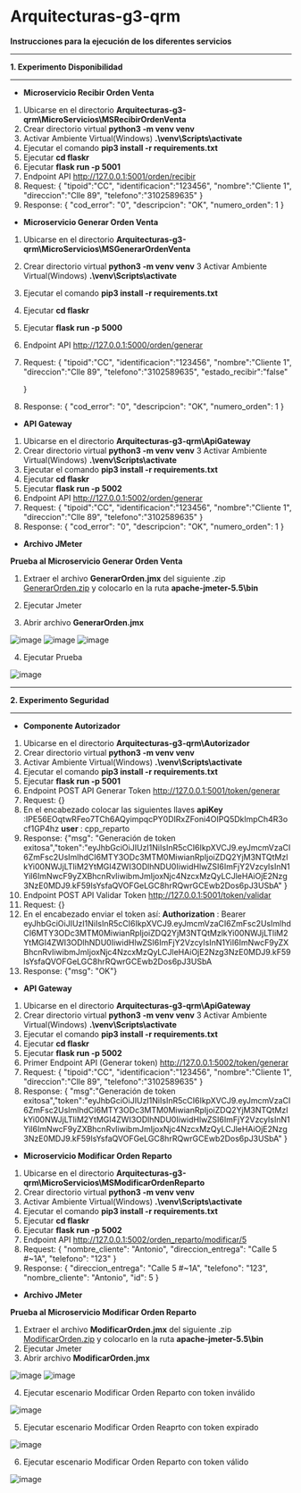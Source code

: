# Arquitecturas-g3-qrm


**Instrucciones para la ejecución de los diferentes servicios**

***
**1. Experimento Disponibilidad**
****

- **Microservicio Recibir Orden Venta**

1. Ubicarse en el directorio **Arquitecturas-g3-qrm\MicroServicios\MSRecibirOrdenVenta**
2. Crear directorio virtual **python3 -m venv venv**
3. Activar Ambiente Virtual(Windows) **.\venv\Scripts\activate**
4. Ejecutar el comando **pip3 install -r requirements.txt**
5. Ejecutar **cd flaskr**
6. Ejecutar **flask run -p 5001**
7. Endpoint API http://127.0.0.1:5001/orden/recibir
8. Request: {
     "tipoid":"CC",
     "identificacion":"123456",
     "nombre":"Cliente 1",
     "direccion":"Clle 89",
     "telefono":"3102589635"
    }
 9. Response: {
        "cod_error": "0",
        "descripcion": "OK",
        "numero_orden": 1
    }

- **Microservicio Generar Orden Venta**

1. Ubicarse en el directorio **Arquitecturas-g3-qrm\MicroServicios\MSGenerarOrdenVenta**
2. Crear directorio virtual **python3 -m venv venv**
3 Activar Ambiente Virtual(Windows) **.\venv\Scripts\activate**
4. Ejecutar el comando **pip3 install -r requirements.txt**
5. Ejecutar **cd flaskr**
6. Ejecutar **flask run -p 5000**
7. Endpoint API http://127.0.0.1:5000/orden/generar
8. Request: 
     {
 "tipoid":"CC",
     "identificacion":"123456",
     "nombre":"Cliente 1",
     "direccion":"Clle 89",
     "telefono":"3102589635",
     "estado_recibir":"false"

    }
 9. Response: 
    {
        "cod_error": "0",
        "descripcion": "OK",
        "numero_orden": 1
    }

- **API Gateway**

1. Ubicarse en el directorio **Arquitecturas-g3-qrm\ApiGateway**
2. Crear directorio virtual **python3 -m venv venv**
3 Activar Ambiente Virtual(Windows) **.\venv\Scripts\activate**
4. Ejecutar el comando **pip3 install -r requirements.txt**
5. Ejecutar **cd flaskr**
6. Ejecutar **flask run -p 5002**
7. Endpoint API http://127.0.0.1:5002/orden/generar
8. Request: 
     {
      "tipoid":"CC",
      "identificacion":"123456",
      "nombre":"Cliente 1",
      "direccion":"Clle 89",
      "telefono":"3102589635"
    }
 9. Response: 
    {
      "cod_error": "0",
      "descripcion": "OK",
      "numero_orden": 1
    }
    
 - **Archivo JMeter**
 
 **Prueba al Microservicio Generar Orden Venta**
 
 1. Extraer el archivo **GenerarOrden.jmx** del siguiente .zip [GenerarOrden.zip](https://github.com/neztoring/Arquitecturas-g3-qrm/files/10829024/GenerarOrden.zip) y colocarlo en la ruta **apache-jmeter-5.5\bin**
   
 2. Ejecutar Jmeter
 3. Abrir archivo **GenerarOrden.jmx**
 
 ![image](https://user-images.githubusercontent.com/20029761/221299313-7cbc92f5-bcf6-4c1c-b70b-20ecb3057cdb.png)
![image](https://user-images.githubusercontent.com/20029761/221299460-0e081803-94d3-4f12-9c69-c6419be2c574.png)
![image](https://user-images.githubusercontent.com/20029761/221299533-28c804c6-4a04-4ed3-b3df-fd23d7d39f2b.png)
 
 4. Ejecutar Prueba
 
 ![image](https://user-images.githubusercontent.com/20029761/221299584-0689bf16-f98e-4372-bf14-afde3945857e.png)


***
**2. Experimento Seguridad**
****

- **Componente Autorizador**


1. Ubicarse en el directorio **Arquitecturas-g3-qrm\Autorizador**
2. Crear directorio virtual **python3 -m venv venv**
3. Activar Ambiente Virtual(Windows) **.\venv\Scripts\activate**
4. Ejecutar el comando **pip3 install -r requirements.txt**
5. Ejecutar **flask run -p 5001**
6. Endpoint POST API Generar Token http://127.0.0.1:5001/token/generar
7. Request: {}
8. En el encabezado colocar las siguientes llaves **apiKey** :IPE56EOqtwRFeo7TCh6AQyimpqcPY0DIRxZFoni4OIPQ5DklmpCh4R3ocf1GP4hz **user** : cpp_reparto
9. Response: {"msg": "Generación de token exitosa","token":"eyJhbGciOiJIUzI1NiIsInR5cCI6IkpXVCJ9.eyJmcmVzaCI6ZmFsc2UsImlhdCI6MTY3ODc3MTM0MiwianRpIjoiZDQ2YjM3NTQtMzlkYi00NWJjLTliM2YtMGI4ZWI3ODlhNDU0IiwidHlwZSI6ImFjY2VzcyIsInN1YiI6ImNwcF9yZXBhcnRvIiwibmJmIjoxNjc4NzcxMzQyLCJleHAiOjE2Nzg3NzE0MDJ9.kF59lsYsfaQVOFGeLGC8hrRQwrGCEwb2Dos6pJ3USbA" }
10. Endpoint POST API Validar Token http://127.0.0.1:5001/token/validar
11. Request: {}
12. En el encabezado enviar el token así: **Authorization** : Bearer eyJhbGciOiJIUzI1NiIsInR5cCI6IkpXVCJ9.eyJmcmVzaCI6ZmFsc2UsImlhdCI6MTY3ODc3MTM0MiwianRpIjoiZDQ2YjM3NTQtMzlkYi00NWJjLTliM2YtMGI4ZWI3ODlhNDU0IiwidHlwZSI6ImFjY2VzcyIsInN1YiI6ImNwcF9yZXBhcnRvIiwibmJmIjoxNjc4NzcxMzQyLCJleHAiOjE2Nzg3NzE0MDJ9.kF59lsYsfaQVOFGeLGC8hrRQwrGCEwb2Dos6pJ3USbA
13. Response: {"msg": "OK"}

- **API Gateway**

1. Ubicarse en el directorio **Arquitecturas-g3-qrm\ApiGateway**
2. Crear directorio virtual **python3 -m venv venv**
3 Activar Ambiente Virtual(Windows) **.\venv\Scripts\activate**
4. Ejecutar el comando **pip3 install -r requirements.txt**
5. Ejecutar **cd flaskr**
6. Ejecutar **flask run -p 5002**
7. Primer Endpoint API (Generar token) http://127.0.0.1:5002/token/generar
8. Request: 
     {
      "tipoid":"CC",
      "identificacion":"123456",
      "nombre":"Cliente 1",
      "direccion":"Clle 89",
      "telefono":"3102589635"
    }
 9. Response: 
    {
      "msg":"Generación de token exitosa","token":"eyJhbGciOiJIUzI1NiIsInR5cCI6IkpXVCJ9.eyJmcmVzaCI6ZmFsc2UsImlhdCI6MTY3ODc3MTM0MiwianRpIjoiZDQ2YjM3NTQtMzlkYi00NWJjLTliM2YtMGI4ZWI3ODlhNDU0IiwidHlwZSI6ImFjY2VzcyIsInN1YiI6ImNwcF9yZXBhcnRvIiwibmJmIjoxNjc4NzcxMzQyLCJleHAiOjE2Nzg3NzE0MDJ9.kF59lsYsfaQVOFGeLGC8hrRQwrGCEwb2Dos6pJ3USbA"
    }
    
    
- **Microservicio Modificar Orden Reparto**

1. Ubicarse en el directorio **Arquitecturas-g3-qrm\MicroServicios\MSModificarOrdenReparto**
2. Crear directorio virtual **python3 -m venv venv**
3. Activar Ambiente Virtual(Windows) **.\venv\Scripts\activate**
4. Ejecutar el comando **pip3 install -r requirements.txt**
5. Ejecutar **cd flaskr**
6. Ejecutar **flask run -p 5002**
7. Endpoint API http://127.0.0.1:5002/orden_reparto/modificar/5
8. Request: 
     {
         "nombre_cliente": "Antonio",
         "direccion_entrega": "Calle 5 #~1A",
         "telefono": "123"
     }
 9. Response: 
     {
         "direccion_entrega": "Calle 5 #~1A",
         "telefono": "123",
         "nombre_cliente": "Antonio",
         "id": 5
     }


- **Archivo JMeter**
 
**Prueba al Microservicio Modificar Orden Reparto**
 
1. Extraer el archivo **ModificarOrden.jmx** del siguiente .zip [ModificarOrden.zip](https://github.com/neztoring/Arquitecturas-g3-qrm/files/11013194/ModificarOrden.zip) y colocarlo en la ruta **apache-jmeter-5.5\bin**   
2. Ejecutar Jmeter
3. Abrir archivo **ModificarOrden.jmx**

![image](https://user-images.githubusercontent.com/98714375/226243059-fca8379f-c7b6-4c68-8cb4-ff999dc2c0c3.png)
![image](https://user-images.githubusercontent.com/98714375/226243108-cf27cb78-ccef-4f7b-97ec-24565e836cfd.png)

4. Ejecutar escenario Modificar Orden Reparto con token inválido

![image](https://user-images.githubusercontent.com/98714375/226246810-ada4ffb8-f613-423e-853a-eb456599cfe9.png)

5. Ejecutar escenario Modificar Orden Reaprto con token expirado

![image](https://user-images.githubusercontent.com/98714375/226246847-e24bb6c7-cb57-48ad-82be-def952a7138b.png)

6. Ejecutar escenario Modificar Orden Reparto con token válido

![image](https://user-images.githubusercontent.com/98714375/226246699-5dcb4523-c7fe-43d3-96b7-7e2d41d89ee7.png)
